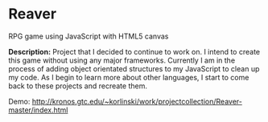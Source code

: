 # Reaver
RPG game using JavaScript with HTML5 canvas

<b>Description:</b> Project that I decided to continue to work on. I intend to create this game without using any major frameworks.
Currently I am in the process of adding object orientated structures to my JavaScript to clean up my code. As I begin to learn more about other languages, I start to come back to these projects and recreate them.
 
Demo: http://kronos.gtc.edu/~korlinski/work/projectcollection/Reaver-master/index.html
